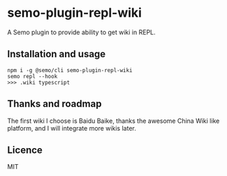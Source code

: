 # semo-plugin-repl-wiki

A Semo plugin to provide ability to get wiki in REPL.

## Installation and usage

```
npm i -g @semo/cli semo-plugin-repl-wiki
semo repl --hook
>>> .wiki typescript
```

## Thanks and roadmap

The first wiki I choose is Baidu Baike, thanks the awesome China Wiki like platform, and I will integrate more wikis later.

## Licence

MIT